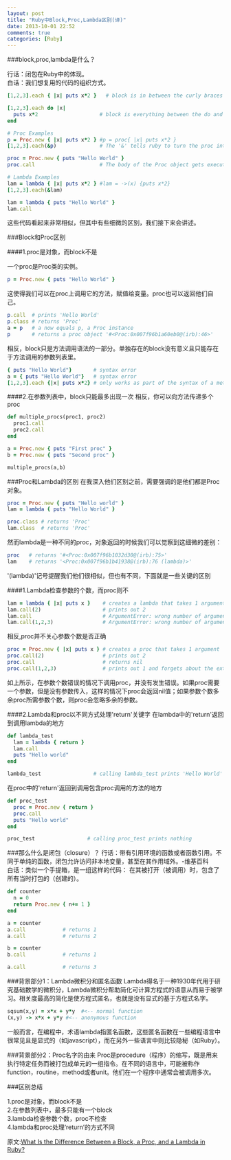 ```yaml
---
layout: post
title: "Ruby中Block,Proc,Lambda区别(译)"
date: 2013-10-01 22:52
comments: true
categories: [Ruby]
---
```


###block,proc,lambda是什么？

行话：闭包在Ruby中的体现。
</br>
白话：我们想复用的代码的组织方式。

``` ruby Block Examples
[1,2,3].each { |x| puts x*2 }   # block is in between the curly braces

[1,2,3].each do |x|
  puts x*2                    # block is everything between the do and end
end

# Proc Examples             
p = Proc.new { |x| puts x*2 } #p = proc{ |x| puts x*2 }
[1,2,3].each(&p)              # The '&' tells ruby to turn the proc into a block 

proc = Proc.new { puts "Hello World" }
proc.call                     # The body of the Proc object gets executed when called

# Lambda Examples            
lam = lambda { |x| puts x*2 } #lam = ->(x) {puts x*2}
[1,2,3].each(&lam)

lam = lambda { puts "Hello World" }
lam.call
```

这些代码看起来非常相似，但其中有些细微的区别，我们接下来会讲述。

###Block和Proc区别

####1.proc是对象，而block不是

一个proc是Proc类的实例。
``` ruby
p = Proc.new { puts "Hello World" }
```

这使得我们可以在proc上调用它的方法，赋值给变量。proc也可以返回他们自己。
``` ruby
p.call  # prints 'Hello World'
p.class # returns 'Proc'
a = p   # a now equals p, a Proc instance
p       # returns a proc object '#<Proc:0x007f96b1a60eb0@(irb):46>'
```

相反，block只是方法调用语法的一部分。单独存在的block没有意义且只能存在于方法调用的参数列表里。
``` ruby
{ puts "Hello World"}       # syntax error  
a = { puts "Hello World"}   # syntax error
[1,2,3].each {|x| puts x*2} # only works as part of the syntax of a method call
```

####2.在参数列表中，block只能最多出现一次
相反，你可以向方法传递多个proc
``` ruby
def multiple_procs(proc1, proc2)
  proc1.call
  proc2.call
end

a = Proc.new { puts "First proc" }
b = Proc.new { puts "Second proc" }

multiple_procs(a,b)
```

###Proc和Lambda的区别
在我深入他们区别之前，需要强调的是他们都是Proc对象。
``` ruby
proc = Proc.new { puts "Hello world" }
lam = lambda { puts "Hello World" }

proc.class # returns 'Proc'
lam.class  # returns 'Proc'
```
然而lambda是一种不同的proc，对象返回的时候我们可以觉察到这细微的差别：
``` ruby
proc   # returns '#<Proc:0x007f96b1032d30@(irb):75>'
lam    # returns '<Proc:0x007f96b1b41938@(irb):76 (lambda)>'
```
'(lambda)'记号提醒我们他们很相似，但也有不同，下面就是一些关键的区别

####1.Lambda检查参数的个数，而proc则不
``` ruby
lam = lambda { |x| puts x }    # creates a lambda that takes 1 argument
lam.call(2)                    # prints out 2
lam.call                       # ArgumentError: wrong number of arguments (0 for 1)
lam.call(1,2,3)                # ArgumentError: wrong number of arguments (3 for 1)
```
相反,proc并不关心参数个数是否正确
``` ruby
proc = Proc.new { |x| puts x } # creates a proc that takes 1 argument
proc.call(2)                   # prints out 2
proc.call                      # returns nil
proc.call(1,2,3)               # prints out 1 and forgets about the extra arguments
```
如上所示，在参数个数错误的情况下调用proc，并没有发生错误。如果proc需要一个参数，但是没有参数传入，这样的情况下proc会返回nil值；如果参数个数多余proc所需参数个数，则proc会忽略多余的参数。

####2.Lambda和proc以不同方式处理'return'关键字
在lambda中的'return'返回到调用lambda的地方
``` ruby
def lambda_test
  lam = lambda { return }
  lam.call
  puts "Hello world"
end

lambda_test                 # calling lambda_test prints 'Hello World'
```
在proc中的'return'返回到调用包含proc调用的方法的地方
``` ruby
def proc_test
  proc = Proc.new { return }
  proc.call
  puts "Hello world"
end

proc_test                 # calling proc_test prints nothing
```

###那么什么是闭包（closure）？
行话：带有引用环境的函数或者函数引用。不同于单纯的函数，闭包允许访问非本地变量，甚至在其作用域外。-维基百科
</br>
白话：类似一个手提箱，是一组这样的代码： 在其被打开（被调用）时，包含了所有当时打包的（创建的）。
``` ruby Example of Proc objects preserving local context
def counter
  n = 0
  return Proc.new { n+= 1 }
end

a = counter
a.call            # returns 1
a.call            # returns 2

b = counter
b.call            # returns 1

a.call            # returns 3
```

###背景部分1：Lambda微积分和匿名函数
Lambda得名于一种1930年代用于研究基础数学的微积分，Lambda微积分帮助简化可计算方程式的语意从而易于被学习。相关度最高的简化是使方程式匿名，也就是没有显式的基于方程式名字。
```ruby
sqsum(x,y) = x*x + y*y  #<-- normal function
(x,y) -> x*x + y*y #<-- anonymous function
```
一般而言，在编程中，术语lambda指匿名函数，这些匿名函数在一些编程语言中很常见且是显式的（如javascript），而在另外一些语言中则比较隐秘（如Ruby）。

###背景部分2：Proc名字的由来
Proc是procedure（程序）的缩写，既是用来执行特定任务而被打包成单元的一组指令。在不同的语言中，可能被称作function，routine，method或者unit。他们在一个程序中通常会被调用多次。

###区别总结

1.proc是对象，而block不是</br>
2.在参数列表中，最多只能有一个block</br>
3.lambda检查参数个数，proc不检查</br>
4.lambda和proc处理‘return’的方式不同</br>

原文:[What Is the Difference Between a Block, a Proc, and a Lambda in Ruby?](http://awaxman11.github.io/blog/2013/08/05/what-is-the-difference-between-a-block/)





